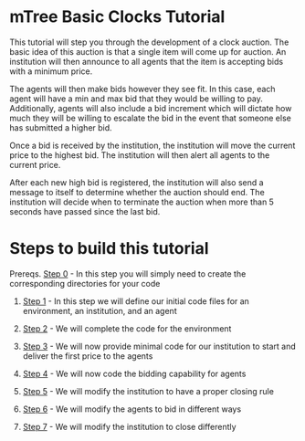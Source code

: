 # mTree Basic Clocks Tutorial

This tutorial will step you through the development of a clock auction. The basic idea of this auction is that a single item will come up for auction. An institution will then announce to all agents that the item is accepting bids with a minimum price. 

The agents will then make bids however they see fit. In this case, each agent will have a min and max bid that they would be willing to pay. Additionally, agents will also include a bid increment which will dictate how much they will be willing to escalate the bid in the event that someone else has submitted a higher bid.

Once a bid is received by the institution, the institution will move the current price to the highest bid. The institution will then alert all agents to the current price. 

After each new high bid is registered, the institution will also send a message to itself to determine whether the auction should end. The institution will decide when to terminate the auction when more than 5 seconds have passed since the last bid.

# Steps to build this tutorial

Prereqs. [Step 0](./step_0) - In this step you will simply need to create the corresponding directories for your code

1. [Step 1](./step_1) - In this step we will define our initial code files for an environment, an institution, and an agent

2. [Step 2](./step_2) - We will complete the code for the environment

3. [Step 3](./step_3) - We will now provide minimal code for our institution to start and deliver the first price to the agents

4. [Step 4](./step_4) - We will now code the bidding capability for agents

5. [Step 5](./step_5) - We will modify the institution to have a proper closing rule

6. [Step 6](./step_6) - We will modify the agents to bid in different ways

7. [Step 7](./step_7) - We will modify the institution to close differently